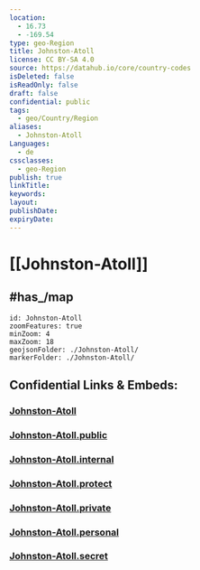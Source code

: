 ```yaml
---
location:
  - 16.73
  - -169.54
type: geo-Region
title: Johnston-Atoll
license: CC BY-SA 4.0
source: https://datahub.io/core/country-codes
isDeleted: false
isReadOnly: false
draft: false
confidential: public
tags:
  - geo/Country/Region
aliases:
  - Johnston-Atoll
Languages:
  - de
cssclasses:
  - geo-Region
publish: true
linkTitle:
keywords:
layout:
publishDate:
expiryDate:
---
```


# [[Johnston-Atoll]] 


## #has_/map 


```leaflet
id: Johnston-Atoll
zoomFeatures: true 
minZoom: 4 
maxZoom: 18
geojsonFolder: ./Johnston-Atoll/
markerFolder: ./Johnston-Atoll/
```


## Confidential Links & Embeds: 

### [Johnston-Atoll](/_Standards/Earth/Continent/America~North/USA/USA~Islands/Counties/Johnston-Atoll.md) 

### [Johnston-Atoll.public](/_public/Earth/Continent/America~North/USA/USA~Islands/Counties/Johnston-Atoll.public.md) 

### [Johnston-Atoll.internal](/_internal/Earth/Continent/America~North/USA/USA~Islands/Counties/Johnston-Atoll.internal.md) 

### [Johnston-Atoll.protect](/_protect/Earth/Continent/America~North/USA/USA~Islands/Counties/Johnston-Atoll.protect.md) 

### [Johnston-Atoll.private](/_private/Earth/Continent/America~North/USA/USA~Islands/Counties/Johnston-Atoll.private.md) 

### [Johnston-Atoll.personal](/_personal/Earth/Continent/America~North/USA/USA~Islands/Counties/Johnston-Atoll.personal.md) 

### [Johnston-Atoll.secret](/_secret/Earth/Continent/America~North/USA/USA~Islands/Counties/Johnston-Atoll.secret.md)


